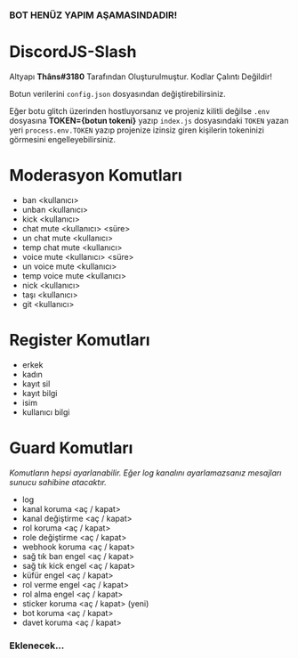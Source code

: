 ### BOT HENÜZ YAPIM AŞAMASINDADIR!


# DiscordJS-Slash

Altyapı  **Thâns#3180**  Tarafından Oluşturulmuştur. Kodlar Çalıntı Değildir!

Botun verilerini `config.json` dosyasından değiştirebilirsiniz.

Eğer botu glitch üzerinden hostluyorsanız ve projeniz kilitli değilse `.env` dosyasına **TOKEN={botun tokeni}** yazıp `index.js` dosyasındaki `TOKEN` yazan yeri `process.env.TOKEN` yazıp projenize izinsiz giren kişilerin tokeninizi görmesini engelleyebilirsiniz.

# Moderasyon Komutları
- ban <kullanıcı> <sebep>
- unban <kullanıcı>
- kick <kullanıcı> <sebep>
- chat mute <kullanıcı> <süre> <sebep>
- un chat mute <kullanıcı>
- temp chat mute <kullanıcı> <sebep>
- voice mute <kullanıcı> <süre> <sebep>
- un voice mute <kullanıcı>
- temp voice mute <kullanıcı> <sebep>
- nick <kullanıcı> <isim>
- taşı <kullanıcı> <kanal>
- git <kullanıcı>

# Register Komutları
- erkek
- kadın
- kayıt sil
- kayıt bilgi
- isim
- kullanıcı bilgi
  
# Guard Komutları
  *Komutların hepsi ayarlanabilir. Eğer log kanalını ayarlamazsanız mesajları sunucu sahibine atacaktır.*
- log <kanal>
- kanal koruma <aç / kapat>
- kanal değiştirme <aç / kapat>
- rol koruma <aç / kapat>
- role değiştirme <aç / kapat>
- webhook koruma <aç / kapat>
- sağ tık ban engel <aç / kapat>
- sağ tık kick engel <aç / kapat>
- küfür engel <aç / kapat>
- rol verme engel <aç / kapat>
- rol alma engel <aç / kapat>
- sticker koruma <aç / kapat> (yeni)
- bot koruma <aç / kapat>
- davet koruma <aç / kapat>

### Eklenecek...

